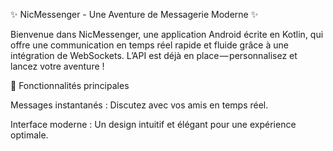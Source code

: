 ✨ NicMessenger - Une Aventure de Messagerie Moderne ✨

Bienvenue dans NicMessenger, une application Android écrite en Kotlin, qui offre une communication en temps réel rapide et fluide grâce à une intégration de WebSockets. L’API est déjà en place — personnalisez et lancez votre aventure !

🚀 Fonctionnalités principales

Messages instantanés : Discutez avec vos amis en temps réel.

Interface moderne : Un design intuitif et élégant pour une expérience optimale.